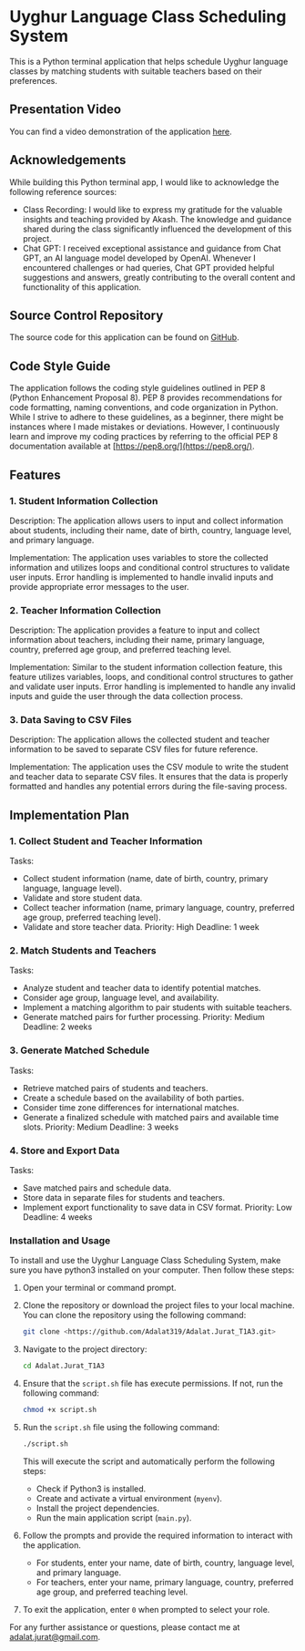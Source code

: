 # Uyghur Language Class Scheduling System

This is a Python terminal application that helps schedule Uyghur language classes by matching students with suitable teachers based on their preferences.

## Presentation Video

You can find a video demonstration of the application [here](https://youtu.be/UEU0ZHW-nBM).

## Acknowledgements

While building this Python terminal app, I would like to acknowledge the following reference sources:

- Class Recording: I would like to express my gratitude for the valuable insights and teaching provided by Akash. The knowledge and guidance shared during the class significantly influenced the development of this project.
- Chat GPT: I received exceptional assistance and guidance from Chat GPT, an AI language model developed by OpenAI. Whenever I encountered challenges or had queries, Chat GPT provided helpful suggestions and answers, greatly contributing to the overall content and functionality of this application.

## Source Control Repository

The source code for this application can be found on [GitHub](https://github.com/Adalat319/Adalat.Jurat_T1A3.git).

## Code Style Guide

The application follows the coding style guidelines outlined in PEP 8 (Python Enhancement Proposal 8). PEP 8 provides recommendations for code formatting, naming conventions, and code organization in Python. While I strive to adhere to these guidelines, as a beginner, there might be instances where I made mistakes or deviations. However, I continuously learn and improve my coding practices by referring to the official PEP 8 documentation available at [https://pep8.org/](https://pep8.org/).

## Features

### 1. Student Information Collection

Description: The application allows users to input and collect information about students, including their name, date of birth, country, language level, and primary language.

Implementation: The application uses variables to store the collected information and utilizes loops and conditional control structures to validate user inputs. Error handling is implemented to handle invalid inputs and provide appropriate error messages to the user.

### 2. Teacher Information Collection

Description: The application provides a feature to input and collect information about teachers, including their name, primary language, country, preferred age group, and preferred teaching level.

Implementation: Similar to the student information collection feature, this feature utilizes variables, loops, and conditional control structures to gather and validate user inputs. Error handling is implemented to handle any invalid inputs and guide the user through the data collection process.

### 3. Data Saving to CSV Files

Description: The application allows the collected student and teacher information to be saved to separate CSV files for future reference.

Implementation: The application uses the CSV module to write the student and teacher data to separate CSV files. It ensures that the data is properly formatted and handles any potential errors during the file-saving process.

## Implementation Plan

### 1. Collect Student and Teacher Information

Tasks:

- Collect student information (name, date of birth, country, primary language, language level).
- Validate and store student data.
- Collect teacher information (name, primary language, country, preferred age group, preferred teaching level).
- Validate and store teacher data.
Priority: High
Deadline: 1 week

### 2. Match Students and Teachers

Tasks:

- Analyze student and teacher data to identify potential matches.
- Consider age group, language level, and availability.
- Implement a matching algorithm to pair students with suitable teachers.
- Generate matched pairs for further processing.
Priority: Medium
Deadline: 2 weeks

### 3. Generate Matched Schedule

Tasks:

- Retrieve matched pairs of students and teachers.
- Create a schedule based on the availability of both parties.
- Consider time zone differences for international matches.
- Generate a finalized schedule with matched pairs and available time slots.
Priority: Medium
Deadline: 3 weeks

### 4. Store and Export Data

Tasks:

- Save matched pairs and schedule data.
- Store data in separate files for students and teachers.
- Implement export functionality to save data in CSV format.
Priority: Low
Deadline: 4 weeks

### Installation and Usage

To install and use the Uyghur Language Class Scheduling System, make sure you have python3 installed on your computer. Then follow these steps:

1. Open your terminal or command prompt.

2. Clone the repository or download the project files to your local machine. You can clone the repository using the following command:

   ```bash
   git clone <https://github.com/Adalat319/Adalat.Jurat_T1A3.git>
   ```

3. Navigate to the project directory:

   ```bash
   cd Adalat.Jurat_T1A3
   ```

4. Ensure that the `script.sh` file has execute permissions. If not, run the following command:

   ```bash
   chmod +x script.sh
   ```

5. Run the `script.sh` file using the following command:

   ```bash
   ./script.sh
   ```

   This will execute the script and automatically perform the following steps:

   - Check if Python3 is installed.
   - Create and activate a virtual environment (`myenv`).
   - Install the project dependencies.
   - Run the main application script (`main.py`).

6. Follow the prompts and provide the required information to interact with the application.

   - For students, enter your name, date of birth, country, language level, and primary language.
   - For teachers, enter your name, primary language, country, preferred age group, and preferred teaching level.

7. To exit the application, enter `0` when prompted to select your role.

For any further assistance or questions, please contact me at <adalat.jurat@gmail.com>.
